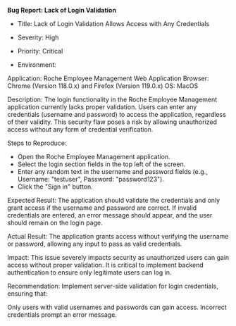 **Bug Report: Lack of Login Validation**

- Title: Lack of Login Validation Allows Access with Any Credentials

- Severity: High

- Priority: Critical

- Environment:

Application: Roche Employee Management Web Application
Browser: Chrome (Version 118.0.x) and Firefox (Version 119.0.x)
OS: MacOS

Description: The login functionality in the Roche Employee Management application currently lacks proper validation. Users can enter any credentials (username and password) to access the application, regardless of their validity. This security flaw poses a risk by allowing unauthorized access without any form of credential verification.

Steps to Reproduce:

- Open the Roche Employee Management application.
- Select the login section fields in the top left of the screen.
- Enter any random text in the username and password fields (e.g., Username: "testuser", Password: "password123").
- Click the "Sign in" button.

Expected Result: The application should validate the credentials and only grant access if the username and password are correct. If invalid credentials are entered, an error message should appear, and the user should remain on the login page.

Actual Result: The application grants access without verifying the username or password, allowing any input to pass as valid credentials.

Impact: This issue severely impacts security as unauthorized users can gain access without proper validation. It is critical to implement backend authentication to ensure only legitimate users can log in.

Recommendation: Implement server-side validation for login credentials, ensuring that:

Only users with valid usernames and passwords can gain access.
Incorrect credentials prompt an error message.
